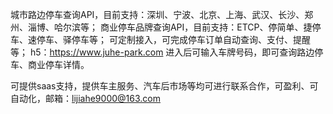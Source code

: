 城市路边停车查询API，目前支持：深圳、宁波、北京、上海、武汉、长沙、郑州、淄博、哈尔滨等；
商业停车品牌查询API，目前支持：ETCP、停简单、捷停车、速停车、驿停车等；
可定制接入，可完成停车订单自动查询、支付、提醒等；
h5：https://www.juhe-park.com
进入后可输入车牌号码，即可查询路边停车、商业停车详情。

可提供saas支持，提供车主服务、汽车后市场等均可进行联系合作，可盈利、可自动化，邮箱：lijiahe9000@163.com
